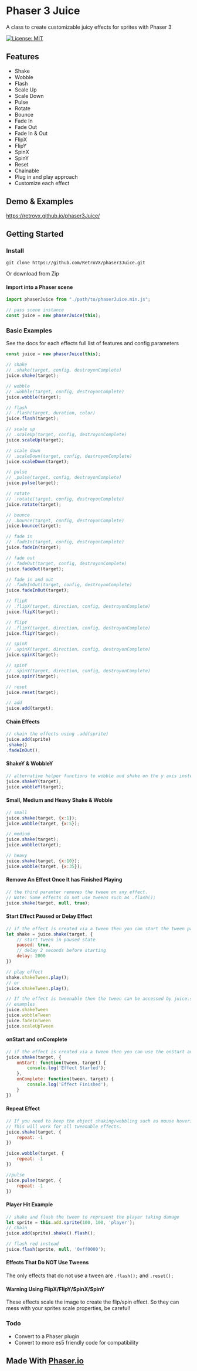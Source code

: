 # Phaser 3 Juice

A class to create customizable juicy effects for sprites with Phaser 3

[![License: MIT](https://img.shields.io/badge/License-MIT-yellow.svg)](https://opensource.org/licenses/MIT)

## Features
* Shake
* Wobble
* Flash
* Scale Up
* Scale Down
* Pulse
* Rotate
* Bounce
* Fade In
* Fade Out
* Fade In & Out
* FlipX
* FlipY
* SpinX
* SpinY
* Reset
* Chainable
* Plug in and play approach
* Customize each effect

## Demo & Examples

https://retrovx.github.io/phaser3Juice/


## Getting Started

### Install

```
git clone https://github.com/RetroVX/phaser3Juice.git
```
Or download from Zip

#### Import into a Phaser scene

```javascript
import phaserJuice from "./path/to/phaserJuice.min.js";

// pass scene instance
const juice = new phaserJuice(this);

```

### Basic Examples
See the docs for each effects full list of features and config parameters

```javascript
const juice = new phaserJuice(this);

// shake
// .shake(target, config, destroyonComplete)
juice.shake(target);

// wobble
// .wobble(target, config, destroyonComplete)
juice.wobble(target);

// flash
// .flash(target, duration, color)
juice.flash(target);

// scale up
// .scaleUp(target, config, destroyonComplete)
juice.scaleUp(target);

// scale down
// .scaleDown(target, config, destroyonComplete)
juice.scaleDown(target);

// pulse
// .pulse(target, config, destroyonComplete)
juice.pulse(target);

// rotate
// .rotate(target, config, destroyonComplete)
juice.rotate(target);

// bounce
// .bounce(target, config, destroyonComplete)
juice.bounce(target);

// fade in
// .fadeIn(target, config, destroyonComplete)
juice.fadeIn(target);

// fade out
// .fadeOut(target, config, destroyonComplete)
juice.fadeOut(target);

// fade in and out
// .fadeInOut(target, config, destroyonComplete)
juice.fadeInOut(target);

// flipX
// .flipX(target, direction, config, destroyonComplete)
juice.flipX(target);

// flipY
// .flipY(target, direction, config, destroyonComplete)
juice.flipY(target);

// spinX
// .spinX(target, direction, config, destroyonComplete)
juice.spinX(target);

// spinY
// .spinY(target, direction, config, destroyonComplete)
juice.spinY(target);

// reset
juice.reset(target);

// add
juice.add(target);
```

#### Chain Effects
```javascript
// chain the effects using .add(sprite)
juice.add(sprite)
.shake()
.fadeInOut();
```

#### ShakeY & WobbleY
```javascript
// alternative helper functions to wobble and shake on the y axis instead of the x axis
juice.shakeY(target);
juice.wobbleY(target);
```

#### Small, Medium and Heavy Shake & Wobble
```javascript
// small 
juice.shake(target, {x:1});
juice.wobble(target, {x:5});

// medium
juice.shake(target);
juice.wobble(target);

// heavy
juice.shake(target, {x:10});
juice.wobble(target, {x:35});
```

#### Remove An Effect Once It has Finished Playing
```javascript
// the third paramter removes the tween on any effect. 
// Note: Some effects do not use tweens such as .flash();
juice.shake(target, null, true);
```

#### Start Effect Paused or Delay Effect
```javascript
// if the effect is created via a tween then you can start the tween paused or delay it starting
let shake = juice.shake(target, {
    // start tween in paused state
    paused: true,
    // delay 2 seconds before starting
    delay: 2000
})

// play effect
shake.shakeTween.play();
// or
juice.shakeTween.play();

// If the effect is tweenable then the tween can be accessed by juice.{effectName}Tween
// examples
juice.shakeTween
juice.wobbleTween
juice.fadeInTween
juice.scaleUpTween
```

#### onStart and onComplete
```javascript
// if the effect is created via a tween then you can use the onStart and onComplete functions
juice.shake(target, {
    onStart: function(tween, target) {
        console.log('Effect Started');
    },
    onComplete: function(tween, target) {
        console.log('Effect Finished');
    }
})
```

#### Repeat Effect
```javascript
// If you need to keep the object shaking/wobbling such as mouse hovering over a button.
// This will work for all tweenable effects.
juice.shake(target, {
    repeat: -1
})

juice.wobble(target, {
    repeat: -1
})

//pulse
juice.pulse(target, {
    repeat: -1
})

```

#### Player Hit Example
```javascript
// shake and flash the tween to represent the player taking damage
let sprite = this.add.sprite(100, 100, 'player');
// chain
juice.add(sprite).shake().flash();

// flash red instead
juice.flash(sprite, null, '0xff0000');
```

#### Effects That Do NOT Use Tweens
The only effects that do not use a tween are ```.flash();``` and ```.reset();```

#### Warning Using FlipX/FlipY/SpinX/SpinY
These effects scale the image to create the flip/spin effect.
So they can mess with your sprites scale properties, be careful!


### Todo
- Convert to a Phaser plugin
- Convert to more es5 friendly code for compatibility 

## Made With [Phaser.io](https://phaser.io)
